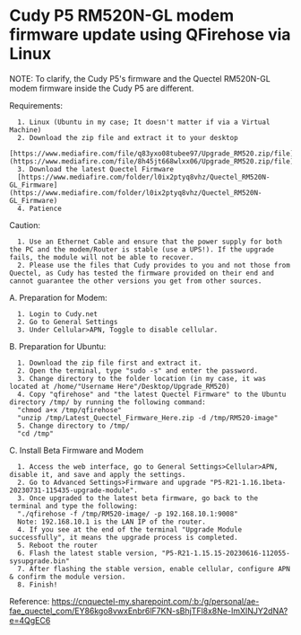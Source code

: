 # Cudy P5 RM520N-GL modem firmware update using QFirehose via Linux

NOTE: To clarify, the Cudy P5's firmware and the Quectel RM520N-GL modem firmware inside the Cudy P5 are different.

Requirements:

      1. Linux (Ubuntu in my case; It doesn't matter if via a Virtual Machine)
      2. Download the zip file and extract it to your desktop
      [https://www.mediafire.com/file/q83yxo08tubee97/Upgrade_RM520.zip/file](https://www.mediafire.com/file/8h45jt668wlxx06/Upgrade_RM520.zip/file)
      3. Download the latest Quectel Firmware
      [https://www.mediafire.com/folder/l0ix2ptyq8vhz/Quectel_RM520N-GL_Firmware](https://www.mediafire.com/folder/l0ix2ptyq8vhz/Quectel_RM520N-GL_Firmware)
      4. Patience

Caution:

      1. Use an Ethernet Cable and ensure that the power supply for both the PC and the modem/Router is stable (use a UPS!). If the upgrade fails, the module will not be able to recover.
      2. Please use the files that Cudy provides to you and not those from Quectel, as Cudy has tested the firmware provided on their end and cannot guarantee the other versions you get from other sources.


A. Preparation for Modem:
      
      1. Login to Cudy.net
      2. Go to General Settings
      3. Under Cellular>APN, Toggle to disable cellular.

B. Preparation for Ubuntu:

      1. Download the zip file first and extract it.
      2. Open the terminal, type "sudo -s" and enter the password.
      3. Change directory to the folder location (in my case, it was located at /home/"Username Here"/Desktop/Upgrade_RM520)
      4. Copy "qfirehose" and "the latest Quectel Firmware" to the Ubuntu directory /tmp/ by running the following command:
      "chmod a+x /tmp/qfirehose"
      "unzip /tmp/Latest_Quectel_Firmware_Here.zip -d /tmp/RM520-image"
      5. Change directory to /tmp/
      "cd /tmp"

C. Install Beta Firmware and Modem

      1. Access the web interface, go to General Settings>Cellular>APN, disable it, and save and apply the settings.
      2. Go to Advanced Settings>Firmware and upgrade "P5-R21-1.16.1beta-20230731-115435-upgrade-module".
      3. Once upgraded to the latest beta firmware, go back to the terminal and type the following:
      "./qfirehose -f /tmp/RM520-image/ -p 192.168.10.1:9008"
      Note: 192.168.10.1 is the LAN IP of the router.
      4. If you see at the end of the terminal "Upgrade Module successfully", it means the upgrade process is completed.
      5. Reboot the router
      6. Flash the latest stable version, "P5-R21-1.15.15-20230616-112055-sysupgrade.bin"
      7. After flashing the stable version, enable cellular, configure APN & confirm the module version.
      8. Finish!

Reference: https://cnquectel-my.sharepoint.com/:b:/g/personal/ae-fae_quectel_com/EY86kgo8vwxEnbr6lF7KN-sBhjTFl8x8Ne-ImXINJY2dNA?e=4QgEC6
